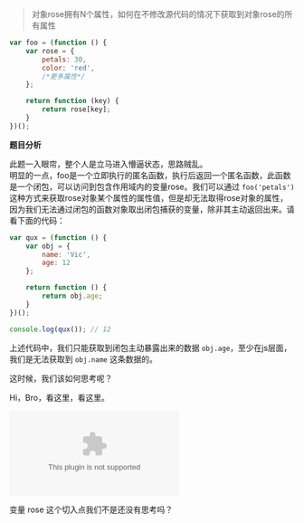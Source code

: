 > 对象rose拥有N个属性，如何在不修改源代码的情况下获取到对象rose的所有属性

```javascript
var foo = (function () {
    var rose = {
        petals: 30,
        color: 'red',
        /*更多属性*/
    };

    return function (key) {
        return rose[key];
    }
})();

```

**题目分析**

此题一入眼帘，整个人是立马进入懵逼状态，思路贼乱。  
明显的一点，foo是一个立即执行的匿名函数，执行后返回一个匿名函数，此函数是一个闭包，可以访问到包含作用域内的变量rose。我们可以通过 `foo('petals')` 这种方式来获取rose对象某个属性的属性值，但是却无法取得rose对象的属性，因为我们无法通过闭包的函数对象取出闭包捕获的变量，除非其主动返回出来。请看下面的代码：

```javascript
var qux = (function () {
    var obj = {
        name: 'Vic',
        age: 12
    };

    return function () {
        return obj.age;
    }
})();

console.log(qux()); // 12
```

上述代码中，我们只能获取到闭包主动暴露出来的数据 `obj.age`，至少在js层面，我们是无法获取到 `obj.name` 这条数据的。

这时候，我们该如何思考呢？

Hi，Bro，看这里，看这里。

![img](www.baidu.com)

变量 rose 这个切入点我们不是还没有思考吗？